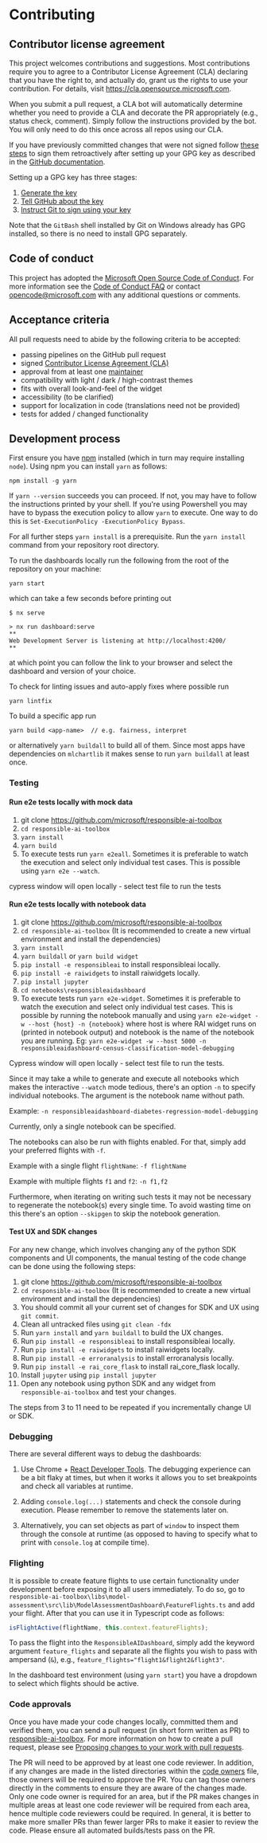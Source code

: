 # Contributing

## Contributor license agreement

This project welcomes contributions and suggestions. Most contributions
require you to agree to a Contributor License Agreement (CLA) declaring that
you have the right to, and actually do, grant us the rights to use your
contribution. For details, visit <https://cla.opensource.microsoft.com>.

When you submit a pull request, a CLA bot will automatically determine whether
you need to provide a CLA and decorate the PR appropriately (e.g., status
check, comment). Simply follow the instructions provided by the bot. You will
only need to do this once across all repos using our CLA.

If you have previously committed changes that were not signed follow
[these steps](https://dev.to/jrushlow/oops-i-forgot-to-sign-my-commit-from-last-monday-2jke)
to sign them retroactively after setting up your GPG key as described in the
[GitHub documentation](https://docs.github.com/en/github/authenticating-to-github/managing-commit-signature-verification).

Setting up a GPG key has three stages:

1. [Generate the key](https://docs.github.com/en/free-pro-team@latest/github/authenticating-to-github/generating-a-new-gpg-key)
1. [Tell GitHub about the key](https://docs.github.com/en/free-pro-team@latest/github/authenticating-to-github/adding-a-new-gpg-key-to-your-github-account)
1. [Instruct Git to sign using your key](https://docs.github.com/en/free-pro-team@latest/github/authenticating-to-github/telling-git-about-your-signing-key)

Note that the `GitBash` shell installed by Git on Windows already has GPG
installed, so there is no need to install GPG separately.

## Code of conduct

This project has adopted the
[Microsoft Open Source Code of Conduct](https://opensource.microsoft.com/codeofconduct/).
For more information see the
[Code of Conduct FAQ](https://opensource.microsoft.com/codeofconduct/faq/) or
contact [opencode@microsoft.com](mailto:opencode@microsoft.com) with any
additional questions or comments.

## Acceptance criteria

All pull requests need to abide by the following criteria to be accepted:

- passing pipelines on the GitHub pull request
- signed [Contributor License Agreement (CLA)](#contributor-license-agreement)
- approval from at least one [maintainer](./README.md#maintainers)
- compatibility with light / dark / high-contrast themes
- fits with overall look-and-feel of the widget
- accessibility (to be clarified)
- support for localization in code (translations need not be provided)
- tests for added / changed functionality

## Development process

First ensure you have
[npm](https://docs.npmjs.com/downloading-and-installing-node-js-and-npm)
installed (which in turn may require installing `node`).
Using npm you can install `yarn` as follows:

```
npm install -g yarn
```

If `yarn --version` succeeds you can proceed.
If not, you may have to follow the instructions printed by your shell.
If you're using Powershell you may have to bypass the execution policy
to allow `yarn` to execute. One way to do this is `Set-ExecutionPolicy -ExecutionPolicy Bypass`.

For all further steps `yarn install` is a prerequisite.
Run the `yarn install` command from your repository root directory.

To run the dashboards locally run the following from the root of the
repository on your machine:

```
yarn start
```

which can take a few seconds before printing out

```
$ nx serve

> nx run dashboard:serve
**
Web Development Server is listening at http://localhost:4200/
**
```

at which point you can follow the link to your browser and select the
dashboard and version of your choice.

To check for linting issues and auto-apply fixes where possible run

```
yarn lintfix
```

To build a specific app run

```
yarn build <app-name>  // e.g. fairness, interpret
```

or alternatively `yarn buildall` to build all of them. Since most apps have
dependencies on `mlchartlib` it makes sense to run `yarn buildall` at least
once.

### Testing

#### Run e2e tests locally with mock data

1. git clone <https://github.com/microsoft/responsible-ai-toolbox>
2. `cd responsible-ai-toolbox`
3. `yarn install`
4. `yarn build`
5. To execute tests run `yarn e2eall`. Sometimes it is preferable to watch the execution and select only individual test cases. This is possible using `yarn e2e --watch`.

cypress window will open locally - select test file to run the tests

#### Run e2e tests locally with notebook data

1. git clone <https://github.com/microsoft/responsible-ai-toolbox>
2. `cd responsible-ai-toolbox` (It is recommended to create a new virtual environment and install the dependencies)
3. `yarn install`
4. `yarn buildall` or `yarn build widget`
5. `pip install -e responsibleai` to install responsibleai locally.
6. `pip install -e raiwidgets` to install raiwidgets locally.
7. `pip install jupyter`
8. `cd notebooks\responsibleaidashboard`
9. To execute tests run `yarn e2e-widget`. Sometimes it is preferable to watch the execution and select only individual test cases. This is possible by running the notebook manually and using `yarn e2e-widget -w --host {host} -n {notebook}` where host is where RAI widget runs on (printed in notebook output) and notebook is the name of the notebook you are running. Eg: `yarn e2e-widget -w --host 5000 -n responsibleaidashboard-census-classification-model-debugging`

Cypress window will open locally - select test file to run the tests.

Since it may take a while to generate and execute all notebooks which makes
the interactive `--watch` mode tedious, there's an option `-n` to specify
individual notebooks. The argument is the notebook name without path.

Example: `-n responsibleaidashboard-diabetes-regression-model-debugging`

Currently, only a single notebook can be specified.

The notebooks can also be run with flights enabled. For that, simply add your
preferred flights with `-f`.

Example with a single flight `flightName`:
`-f flightName`

Example with multiple flights `f1` and `f2`:
`-n f1,f2`

Furthermore, when iterating on writing such tests it may not be necessary to
regenerate the notebook(s) every single time. To avoid wasting time on this
there's an option `--skipgen` to skip the notebook generation.

#### Test UX and SDK changes

For any new change, which involves changing any of the python SDK components and UI components, the manual testing of the code change can be done using the following steps:

1. git clone <https://github.com/microsoft/responsible-ai-toolbox>
2. `cd responsible-ai-toolbox` (It is recommended to create a new virtual environment and install the dependencies)
3. You should commit all your current set of changes for SDK and UX using `git commit`.
4. Clean all untracked files using `git clean -fdx`
5. Run `yarn install` and `yarn buildall` to build the UX changes.
6. Run `pip install -e responsibleai` to install responsibleai locally.
7. Run `pip install -e raiwidgets` to install raiwidgets locally.
8. Run `pip install -e erroranalysis` to install erroranalysis locally.
9. Run `pip install -e rai_core_flask` to install rai_core_flask locally.
10. Install `jupyter` using `pip install jupyter`
11. Open any notebook using python SDK and any widget from `responsible-ai-toolbox` and test your changes.

The steps from 3 to 11 need to be repeated if you incrementally change UI or SDK.

### Debugging

There are several different ways to debug the dashboards:

1. Use Chrome +
   [React Developer Tools](https://chrome.google.com/webstore/detail/react-developer-tools/fmkadmapgofadopljbjfkapdkoienihi).
   The debugging experience can be a bit flaky at times, but when it works it
   allows you to set breakpoints and check all variables at runtime.

2. Adding `console.log(...)` statements and check the console during
   execution. Please remember to remove the statements later on.

3. Alternatively, you can set objects as part of `window` to inspect them
   through the console at runtime (as opposed to having to specify what to
   print with `console.log` at compile time).

### Flighting

It is possible to create feature flights to use certain functionality under
development before exposing it to all users immediately.
To do so, go to
`responsible-ai-toolbox\libs\model-assessment\src\lib\ModelAssessmentDashboard\FeatureFlights.ts`
and add your flight.
After that you can use it in Typescript code as follows:

```typescript
isFlightActive(flightName, this.context.featureFlights);
```

To pass the flight into the `ResponsibleAIDashboard`, simply add the keyword
argument `feature_flights` and separate all the flights you wish to pass with
ampersand (`&`), e.g., `feature_flights="flight1&flight2&flight3"`.

In the dashboard test environment (using `yarn start`) you have a dropdown to
select which flights should be active.

### Code approvals

Once you have made your code changes locally, committed them and verified them, you can send a pull request (in short form written as PR) to [responsible-ai-toolbox](https://github.com/microsoft/responsible-ai-toolbox). For more information on how to create a pull request, please see [Proposing changes to your work with pull requests](https://docs.github.com/en/pull-requests/collaborating-with-pull-requests/proposing-changes-to-your-work-with-pull-requests).

The PR will need to be approved by at least one code reviewer. In addition, if any changes are made in the listed directories within the [code owners](https://github.com/microsoft/responsible-ai-toolbox/blob/main/CODEOWNERS) file, those owners will be required to approve the PR. You can tag those owners directly in the comments to ensure they are aware of the changes made. Only one code owner is required for an area, but if the PR makes changes in multiple areas at least one code reviewer will be required from each area, hence multiple code reviewers could be required. In general, it is better to make more smaller PRs than fewer larger PRs to make it easier to review the code. Please ensure all automated builds/tests pass on the PR.
